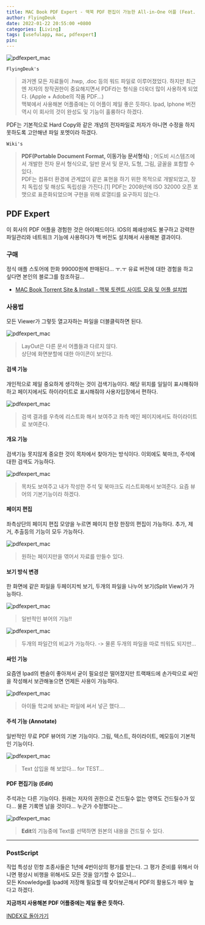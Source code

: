 ```yaml
---
title: MAC Book PDF Expert - 맥북 PDF 편집이 가능한 All-in-One 어플 (Feat. PDF Expert)
author: FlyingDeuk
date: 2022-01-22 20:55:00 +0800
categories: [Living]
tags: [usefulapp, mac, pdfexpert]
pin:
---
```


![pdfexpert_mac](/img/living/app/pdfexpert_mac.jpg)

`FlyingDeuk's`
> 과거엔 모든 자료들이 .hwp, .doc 등의 워드 파일로 이루어졌었다. 하지만 최근엔 저자의 창작권한이 중요해지면서 PDF라는 형식을 더욱더 많이 사용하게 되었다. (Apple + Adobe의 작품 PDF...) <br>
맥북에서 사용해본 어플중에는 이 어플이 제일 좋은 듯하다. Ipad, Iphone 버전 역시 이 회사의 것이 완성도 및 기능이 훌륭하다 하겠다.

PDF는 기본적으로 Hard Copy와 같은 개념의 전자파일로 저자가 아니면 수정을 하지 못하도록 고안해낸 파일 포멧이라 하겠다.

`Wiki's`
> **PDF(Portable Document Format, 이동가능 문서형식)** ; 어도비 시스템즈에서 개발한 전자 문서 형식으로, 일반 문서 및 문자, 도형, 그림, 글꼴을 포함할 수 있다. <br>
PDF는 컴퓨터 환경에 관계없이 같은 표현을 하기 위한 목적으로 개발되었고, 장치 독립성 및 해상도 독립성을 가진다.[1] PDF는 2008년에 ISO 32000 오픈 포맷으로 표준화되었으며 구현을 위해 로열티를 요구하지 않는다.

## PDF Expert
이 회사의 PDF 어플을 경험한 것은 아이패드이다. IOS의 폐쇄성에도 불구하고 강력한 파일관리와 네트워크 기능에 사용하다가 맥 버전도 설치해서 사용해본 결과이다.

### 구매
정식 애플 스토어에 한화 99000원에 판매된다... ㅜ.ㅜ
유료 버전에 대한 경험을 하고 싶다면 본인의 블로그를 참조하길...
- [MAC Book Torrent Site & Install - 맥북 토렌트 사이트 모음 및 어플 설치법](/posts/MACSite/)

### 사용법
모든 Viewer가 그렇듯 열고자하는 파일을 더블클릭하면 된다.

![pdfexpert_mac](/img/living/app/pdfexpert_mac2.jpg)
> LayOut은 다른 문서 어플들과 다르지 않다. <br>
상단에 화면분할에 대한 아이콘이 보인다.

#### 검색 기능
개인적으로 제일 중요하게 생각하는 것이 검색기능이다. 해당 위치를 일일이 표시해줘야하고 페이지에서도 하이라이트로 표시해줘야 사용자입장에서 편하다.

![pdfexpert_mac](/img/living/app/pdfexpert_mac1.jpg)
> 검색 결과를 우측에 리스트화 해서 보여주고 좌측 메인 페이지에서도 하이라이트로 보여준다.

#### 개요 기능
검색기능 못지않게 중요한 것이 목차에서 찾아가는 방식이다. 이외에도 북마크, 주석에 대한 검색도 가능하다.

![pdfexpert_mac](/img/living/app/pdfexpert_mac3.jpg)
> 목차도 보여주고 내가 작성한 주석 및 북마크도 리스트화해서 보여준다. 요즘 뷰어의 기본기능이라 하겠다.

#### 페이지 편집
좌측상단의 페이지 편집 모양을 누르면 페이지 한장 한장의 편집이 가능하다. 추가, 제거, 추출등의 기능이 모두 가능하다.

![pdfexpert_mac](/img/living/app/pdfexpert_mac4.jpg)
> 원하는 페이지만을 엮어서 자료를 만들수 있다.

#### 보기 방식 변경
한 화면에 같은 파일을 두페이지씩 보기, 두개의 파일을 나누어 보기(Split View)가 가능하다.

![pdfexpert_mac](/img/living/app/pdfexpert_mac5.jpg)
> 일반적인 뷰어의 기능!!

![pdfexpert_mac](/img/living/app/pdfexpert_mac6.jpg)
> 두개의 파일간의 비교가 가능하다. -> 물론 두개의 파일을 따로 띄워도 되지만...

#### 싸인 기능
요즘엔 Ipad의 펜슬이 좋아져서 굳이 필요성은 떨어졌지만 트랙패드에 손가락으로 싸인을 작성해서 보관해놓으면 언제든 사용이 가능하다.

![pdfexpert_mac](/img/living/app/pdfexpert_mac7.jpg)
> 아이들 학교에 보내는 파일에 써서 넣곤 했다....

#### 주석 기능 (Annotate)
일반적인 무료 PDF 뷰어의 기본 기능이다. 그림, 텍스트, 하이라이트, 메모등이 기본적인 기능이다.

![pdfexpert_mac](/img/living/app/pdfexpert_mac8.jpg)
> Text 삽입을 해 보았다... for TEST...

#### PDF 편집기능 (Edit)
주석과는 다른 기능이다. 원래는 저자의 권한으로 건드릴수 없는 영역도 건드릴수가 있다... 물론 기록엔 남을 것이다... 누군가 수정했다는...

![pdfexpert_mac](/img/living/app/pdfexpert_mac9.jpg)
> **Edit**의 기능중에 Text를 선택하면 원본의 내용을 건드릴 수 있다.

-----------

### PostScript
직업 특성상 민항 조종사들은 1년에 4번이상의 평가를 받는다. 그 평가 준비를 위해서 아니면 평상시 비행을 위해서도 모든 것을 암기할 수 없으니... <br>
모든 Knowledge를 Ipad에 저장해 필요할 때 찾아보곤해서 PDF의 활용도가 매우 높다고 하겠다.

**지금까지 사용해본 PDF 어플중에는 제일 좋은 듯하다.**

[INDEX로 돌아가기](/posts/MACAPP/)
